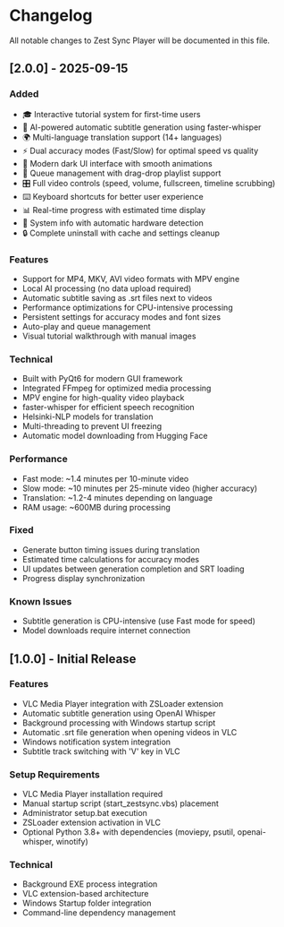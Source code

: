 # Changelog

All notable changes to Zest Sync Player will be documented in this file.

## [2.0.0] - 2025-09-15

### Added
- 🎓 Interactive tutorial system for first-time users
- 🤖 AI-powered automatic subtitle generation using faster-whisper
- 🌍 Multi-language translation support (14+ languages)
- ⚡ Dual accuracy modes (Fast/Slow) for optimal speed vs quality
- 📱 Modern dark UI interface with smooth animations
- 📂 Queue management with drag-drop playlist support
- 🎛️ Full video controls (speed, volume, fullscreen, timeline scrubbing)
- ⌨️ Keyboard shortcuts for better user experience
- 📊 Real-time progress with estimated time display
- 🔄 System info with automatic hardware detection
- 🔒 Complete uninstall with cache and settings cleanup

### Features
- Support for MP4, MKV, AVI video formats with MPV engine
- Local AI processing (no data upload required)
- Automatic subtitle saving as .srt files next to videos
- Performance optimizations for CPU-intensive processing
- Persistent settings for accuracy modes and font sizes
- Auto-play and queue management
- Visual tutorial walkthrough with manual images

### Technical
- Built with PyQt6 for modern GUI framework
- Integrated FFmpeg for optimized media processing
- MPV engine for high-quality video playback
- faster-whisper for efficient speech recognition
- Helsinki-NLP models for translation
- Multi-threading to prevent UI freezing
- Automatic model downloading from Hugging Face

### Performance
- Fast mode: ~1.4 minutes per 10-minute video
- Slow mode: ~10 minutes per 25-minute video (higher accuracy)
- Translation: ~1.2-4 minutes depending on language
- RAM usage: ~600MB during processing

### Fixed
- Generate button timing issues during translation
- Estimated time calculations for accuracy modes
- UI updates between generation completion and SRT loading
- Progress display synchronization

### Known Issues
- Subtitle generation is CPU-intensive (use Fast mode for speed)
- Model downloads require internet connection

## [1.0.0] - Initial Release

### Features
- VLC Media Player integration with ZSLoader extension
- Automatic subtitle generation using OpenAI Whisper
- Background processing with Windows startup script
- Automatic .srt file generation when opening videos in VLC
- Windows notification system integration
- Subtitle track switching with 'V' key in VLC

### Setup Requirements
- VLC Media Player installation required
- Manual startup script (start_zestsync.vbs) placement
- Administrator setup.bat execution
- ZSLoader extension activation in VLC
- Optional Python 3.8+ with dependencies (moviepy, psutil, openai-whisper, winotify)

### Technical
- Background EXE process integration
- VLC extension-based architecture
- Windows Startup folder integration
- Command-line dependency management 